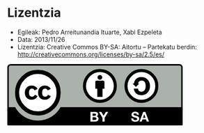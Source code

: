 # Lizentzia

- Egileak: Pedro Arreitunandia Ituarte, Xabi Ezpeleta
- Data: 2013/11/26
- Lizentzia: Creative Commos BY-SA: Aitortu – Partekatu berdin: http://creativecommons.org/licenses/by-sa/2.5/es/


![CC-by-SA](../assets/cc-by-sa.png)
